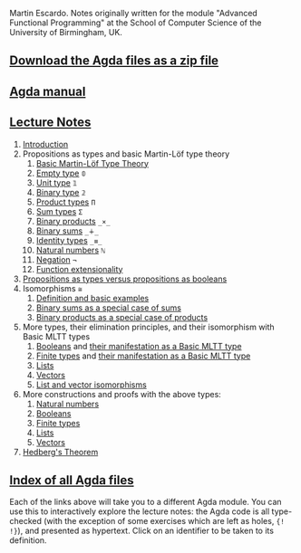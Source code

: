 Martin Escardo. Notes originally written for the module "Advanced Functional Programming" at the School of Computer Science of the University of Birmingham, UK.

## [Download the Agda files as a zip file](https://github.com/martinescardo/HoTTEST-Summer-School/archive/refs/heads/main.zip)

## [Agda manual](https://agda.readthedocs.io/en/latest/)

## [Lecture Notes](./)

 1. [Introduction](Lecture-Notes/introduction.lagda.md)
 1. Propositions as types and basic Martin-Löf type theory
    1. [Basic Martin-Löf Type Theory](Lecture-Notes/curry-howard.lagda.md)
    1. [Empty type](Lecture-Notes/empty-type.lagda.md) `𝟘`
    1. [Unit type](Lecture-Notes/unit-type.lagda.md) `𝟙`
    1. [Binary type](Lecture-Notes/binary-type.lagda.md) `𝟚`
    1. [Product types](Lecture-Notes/products.lagda.md) `Π`
    1. [Sum types](Lecture-Notes/sums.lagda.md) `Σ`
    1. [Binary products](Lecture-Notes/binary-products.lagda.md) `_×_`
    1. [Binary sums](Lecture-Notes/binary-sums.lagda.md) `_∔_`
    1. [Identity types](Lecture-Notes/identity-type.lagda.md) `_≡_`
    1. [Natural numbers](Lecture-Notes/natural-numbers-type.lagda.md) `ℕ`
    1. [Negation](Lecture-Notes/negation.lagda.md) `¬`
    1. [Function extensionality](Lecture-Notes/function-extensionality.lagda.md)
 1. [Propositions as types versus propositions as booleans](Lecture-Notes/decidability.lagda.md)
 1. Isomorphisms `≅`
    1. [Definition and basic examples](Lecture-Notes/isomorphisms.lagda.md)
    1. [Binary sums as a special case of sums](Lecture-Notes/binary-sums-as-sums.lagda.md)
    1. [Binary products as a special case of products](Lecture-Notes/binary-products-as-products.lagda.md)
 1. More types, their elimination principles, and their isomorphism with Basic MLTT types
    1. [Booleans](Lecture-Notes/Bool.lagda.md) and [their manifestation as a Basic MLTT type](Lecture-Notes/Bool-functions.lagda.md)
    1. [Finite types](Lecture-Notes/Fin.lagda.md) and [their manifestation as a Basic MLTT type](Lecture-Notes/Fin-functions.lagda.md)
    1. [Lists](Lecture-Notes/List.lagda.md)
    1. [Vectors](Lecture-Notes/Vector.lagda.md)
    1. [List and vector isomorphisms](Lecture-Notes/vector-and-list-isomorphisms.lagda.md)
 1. More constructions and proofs with the above types:
    1. [Natural numbers](Lecture-Notes/natural-numbers-functions.lagda.md)
    1. [Booleans](Lecture-Notes/Bool-functions.lagda.md)
    1. [Finite types](Lecture-Notes/Fin-functions.lagda.md)
    1. [Lists](Lecture-Notes/List-functions.lagda.md)
    1. [Vectors](Lecture-Notes/Vector-functions.lagda.md)
 1. [Hedberg's Theorem](Lecture-Notes/Hedbergs-Theorem.lagda.md)

## [Index of all Agda files](Lecture-Notes/all.lagda.md)

Each of the links above will take you to a different Agda module. You can use this to interactively explore the lecture notes: the Agda code is all type-checked (with the exception of some exercises which are left as holes, `{! !}`), and presented as hypertext. Click on an identifier to be taken to its definition.

